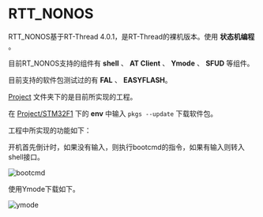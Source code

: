 # RTT_NONOS

RTT_NONOS基于RT-Thread 4.0.1，是RT-Thread的裸机版本。使用 **状态机编程** 。

目前RT_NONOS支持的组件有 **shell** 、 **AT Client** 、 **Ymode** 、 **SFUD** 等组件。

目前支持的软件包测试过的有 **FAL** 、 **EASYFLASH**。

[Project](./Project) 文件夹下的是目前所实现的工程。

在 [Project/STM32F1](./Project/STM32F1) 下的 **env** 中输入  `pkgs --update` 下载软件包。

工程中所实现的功能如下：

开机首先倒计时，如果没有输入，则执行bootcmd的指令，如果有输入则转入shell接口。

![bootcmd](./figures/1.gif)

使用Ymode下载如下。

![ymode](./figures/2.gif)

    